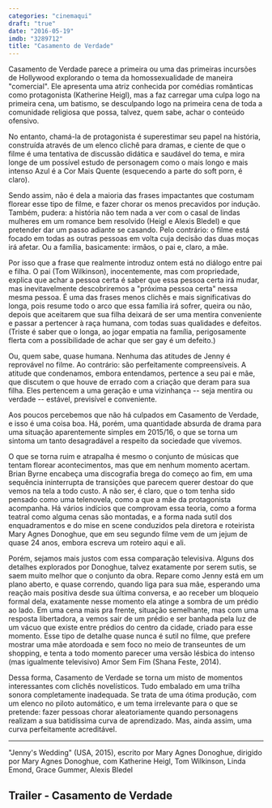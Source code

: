 ```yaml
---
categories: "cinemaqui"
draft: "true"
date: "2016-05-19"
imdb: "3289712"
title: "Casamento de Verdade"
---
```

Casamento de Verdade parece a primeira ou uma das primeiras incursões de Hollywood explorando o tema da homossexualidade de maneira "comercial". Ele apresenta uma atriz conhecida por comédias românticas como protagonista (Katherine Heigl), mas a faz carregar uma culpa logo na primeira cena, um batismo, se desculpando logo na primeira cena de toda a comunidade religiosa que possa, talvez, quem sabe, achar o conteúdo ofensivo.

No entanto, chamá-la de protagonista é superestimar seu papel na história, construída através de um elenco clichê para dramas, e ciente de que o filme é uma tentativa de discussão didática e saudável do tema, e mira longe de um possível estudo de personagem como o mais longo e mais intenso Azul é a Cor Mais Quente (esquecendo a parte do soft porn, é claro).

Sendo assim, não é dela a maioria das frases impactantes que costumam florear esse tipo de filme, e fazer chorar os menos precavidos por indução. Também, pudera: a história não tem nada a ver com o casal de lindas mulheres em um romance bem resolvido (Heigl e Alexis Bledel) e que pretender dar um passo adiante se casando. Pelo contrário: o filme está focado em todas as outras pessoas em volta cuja decisão das duas moças irá afetar. Ou a família, basicamente: irmãos, o pai e, claro, a mãe.

Por isso que a frase que realmente introduz ontem está no diálogo entre pai e filha. O pai (Tom Wilkinson), inocentemente, mas com propriedade, explica que achar a pessoa certa é saber que essa pessoa certa irá mudar, mas inevitavelmente descobriremos a "próxima pessoa certa" nessa mesma pessoa. É uma das frases menos clichês e mais significativas do longa, pois resume todo o arco que essa família irá sofrer, queira ou não, depois que aceitarem que sua filha deixará de ser uma mentira conveniente e passar a pertencer à raça humana, com todas suas qualidades e defeitos. (Triste é saber que o longa, ao jogar empatia na família, perigosamente flerta com a possibilidade de achar que ser gay é um defeito.)

Ou, quem sabe, quase humana. Nenhuma das atitudes de Jenny é reprovável no filme. Ao contrário: são perfeitamente compreensíveis. A atitude que condenamos, embora entendamos, pertence a seu pai e mãe, que discutem o que houve de errado com a criação que deram para sua filha. Eles pertencem a uma geração e uma vizinhança -- seja mentira ou verdade -- estável, previsível e conveniente.

Aos poucos percebemos que não há culpados em Casamento de Verdade, e isso é uma coisa boa. Há, porém, uma quantidade absurda de drama para uma situação aparentemente simples em 2015/16, o que se torna um sintoma um tanto desagradável a respeito da sociedade que vivemos.

O que se torna ruim e atrapalha é mesmo o conjunto de músicas que tentam florear acontecimentos, mas que em nenhum momento acertam. Brian Byrne encabeça uma discografia brega do começo ao fim, em uma sequência ininterrupta de transições que parecem querer destoar do que vemos na tela a todo custo. A não ser, é claro, que o tom tenha sido pensado como uma telenovela, como a que a mãe da protagonista acompanha. Há vários indícios que comprovam essa teoria, como a forma teatral como alguma cenas são montadas, e a forma nada sutil dos enquadramentos e do mise en scene conduzidos pela diretora e roteirista Mary Agnes Donoghue, que em seu segundo filme vem de um jejum de quase 24 anos, embora escreva um roteiro aqui e ali.

Porém, sejamos mais justos com essa comparação televisiva. Alguns dos detalhes explorados por Donoghue, talvez exatamente por serem sutis, se saem muito melhor que o conjunto da obra. Repare como Jenny está em um plano aberto, e quase correndo, quando liga para sua mãe, esperando uma reação mais positiva desde sua última conversa, e ao receber um bloqueio formal dela, exatamente nesse momento ela atinge a sombra de um prédio ao lado. Em uma cena mais pra frente, situação semelhante, mas com uma resposta libertadora, a vemos sair de um prédio e ser banhada pela luz de um vácuo que existe entre prédios do centro da cidade, criado para esse momento. Esse tipo de detalhe quase nunca é sutil no filme, que prefere mostrar uma mãe atordoada e sem foco no meio de transeuntes de um shopping, e tenta a todo momento parecer uma versão lésbica do intenso (mas igualmente televisivo) Amor Sem Fim (Shana Feste, 2014).

Dessa forma, Casamento de Verdade se torna um misto de momentos interessantes com clichês novelísticos. Tudo embalado em uma trilha sonora completamente inadequada. Se trata de uma ótima produção, com um elenco no piloto automático, e um tema irrelevante para o que se pretende: fazer pessoas chorar aleatoriamente quando personagens realizam a sua batidíssima curva de aprendizado. Mas, ainda assim, uma curva perfeitamente acreditável.

<hr>"Jenny's Wedding" (USA, 2015), escrito por Mary Agnes Donoghue, dirigido por Mary Agnes Donoghue, com Katherine Heigl, Tom Wilkinson, Linda Emond, Grace Gummer, Alexis Bledel

<h2>Trailer - Casamento de Verdade</h2>
